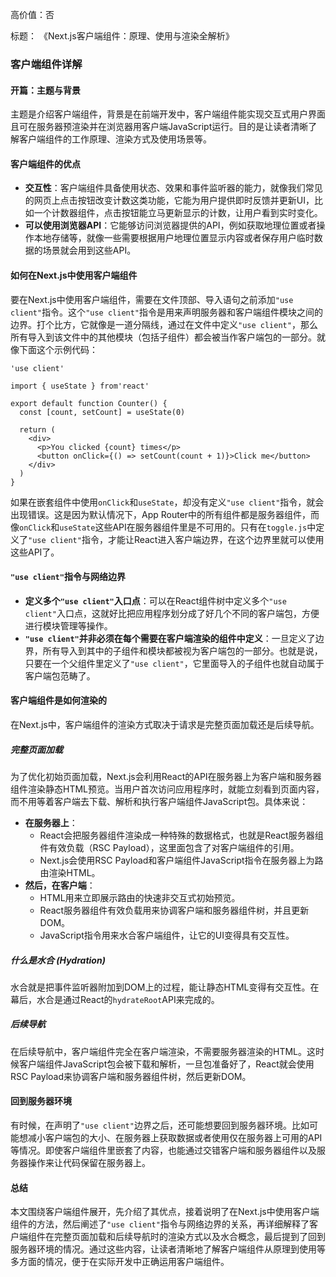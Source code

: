 高价值：否

标题：
《Next.js客户端组件：原理、使用与渲染全解析》

### 客户端组件详解

#### 开篇：主题与背景
主题是介绍客户端组件，背景是在前端开发中，客户端组件能实现交互式用户界面且可在服务器预渲染并在浏览器用客户端JavaScript运行。目的是让读者清晰了解客户端组件的工作原理、渲染方式及使用场景等。

#### 客户端组件的优点
- **交互性**：客户端组件具备使用状态、效果和事件监听器的能力，就像我们常见的网页上点击按钮改变计数这类功能，它能为用户提供即时反馈并更新UI，比如一个计数器组件，点击按钮能立马更新显示的计数，让用户看到实时变化。
- **可以使用浏览器API**：它能够访问浏览器提供的API，例如获取地理位置或者操作本地存储等，就像一些需要根据用户地理位置显示内容或者保存用户临时数据的场景就会用到这些API。

#### 如何在Next.js中使用客户端组件
要在Next.js中使用客户端组件，需要在文件顶部、导入语句之前添加`"use client"`指令。这个`"use client"`指令是用来声明服务器和客户端组件模块之间的边界。打个比方，它就像是一道分隔线，通过在文件中定义`"use client"`，那么所有导入到该文件中的其他模块（包括子组件）都会被当作客户端包的一部分。就像下面这个示例代码：
```
'use client'

import { useState } from'react'

export default function Counter() {
  const [count, setCount] = useState(0)

  return (
    <div>
      <p>You clicked {count} times</p>
      <button onClick={() => setCount(count + 1)}>Click me</button>
    </div>
  )
}
```
如果在嵌套组件中使用`onClick`和`useState`，却没有定义`"use client"`指令，就会出现错误。这是因为默认情况下，App Router中的所有组件都是服务器组件，而像`onClick`和`useState`这些API在服务器组件里是不可用的。只有在`toggle.js`中定义了`"use client"`指令，才能让React进入客户端边界，在这个边界里就可以使用这些API了。

#### `"use client"`指令与网络边界
- **定义多个`"use client"`入口点**：可以在React组件树中定义多个`"use client"`入口点，这就好比把应用程序划分成了好几个不同的客户端包，方便进行模块管理等操作。
- **`"use client"`并非必须在每个需要在客户端渲染的组件中定义**：一旦定义了边界，所有导入到其中的子组件和模块都被视为客户端包的一部分。也就是说，只要在一个父组件里定义了`"use client"`，它里面导入的子组件也就自动属于客户端包范畴了。

#### 客户端组件是如何渲染的
在Next.js中，客户端组件的渲染方式取决于请求是完整页面加载还是后续导航。

##### 完整页面加载
为了优化初始页面加载，Next.js会利用React的API在服务器上为客户端和服务器组件渲染静态HTML预览。当用户首次访问应用程序时，就能立刻看到页面内容，而不用等着客户端去下载、解析和执行客户端组件JavaScript包。具体来说：
- **在服务器上**：
    - React会把服务器组件渲染成一种特殊的数据格式，也就是React服务器组件有效负载（RSC Payload），这里面包含了对客户端组件的引用。
    - Next.js会使用RSC Payload和客户端组件JavaScript指令在服务器上为路由渲染HTML。
- **然后，在客户端**：
    - HTML用来立即展示路由的快速非交互式初始预览。
    - React服务器组件有效负载用来协调客户端和服务器组件树，并且更新DOM。
    - JavaScript指令用来水合客户端组件，让它的UI变得具有交互性。

##### 什么是水合 (Hydration)
水合就是把事件监听器附加到DOM上的过程，能让静态HTML变得有交互性。在幕后，水合是通过React的`hydrateRoot`API来完成的。

##### 后续导航
在后续导航中，客户端组件完全在客户端渲染，不需要服务器渲染的HTML。这时候客户端组件JavaScript包会被下载和解析，一旦包准备好了，React就会使用RSC Payload来协调客户端和服务器组件树，然后更新DOM。

#### 回到服务器环境
有时候，在声明了`"use client"`边界之后，还可能想要回到服务器环境。比如可能想减小客户端包的大小、在服务器上获取数据或者使用仅在服务器上可用的API等情况。即使客户端组件里嵌套了内容，也能通过交错客户端和服务器组件以及服务器操作来让代码保留在服务器上。

#### 总结
本文围绕客户端组件展开，先介绍了其优点，接着说明了在Next.js中使用客户端组件的方法，然后阐述了`"use client"`指令与网络边界的关系，再详细解释了客户端组件在完整页面加载和后续导航时的渲染方式以及水合概念，最后提到了回到服务器环境的情况。通过这些内容，让读者清晰地了解客户端组件从原理到使用等多方面的情况，便于在实际开发中正确运用客户端组件。